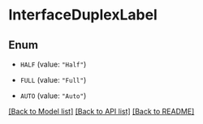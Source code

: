 # InterfaceDuplexLabel

## Enum


* `HALF` (value: `"Half"`)

* `FULL` (value: `"Full"`)

* `AUTO` (value: `"Auto"`)


[[Back to Model list]](../README.md#documentation-for-models) [[Back to API list]](../README.md#documentation-for-api-endpoints) [[Back to README]](../README.md)


